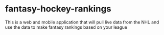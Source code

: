 # fantasy-hockey-rankings
This is a web and mobile application that will pull live data from the NHL and use the data to make fantasy rankings based on your league

